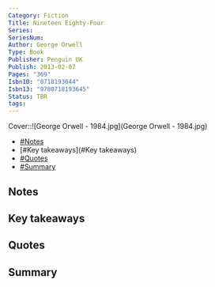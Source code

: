 ```yaml
---
Category: Fiction
Title: Nineteen Eighty-Four
Series: 
SeriesNum: 
Author: George Orwell
Type: Book
Publisher: Penguin UK
Publish: 2013-02-07
Pages: "369"
Isbn10: "0718193644"
Isbn13: "9780718193645"
Status: TBR
tags: 
---
```


Cover::![George Orwell - 1984.jpg](George Orwell - 1984.jpg)


- [#Notes](#Notes)
- [#Key takeaways](#Key takeaways)
- [#Quotes](#Quotes)
- [#Summary](#Summary)

## Notes

## Key takeaways

## Quotes

## Summary







